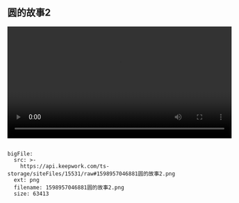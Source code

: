  ## 圆的故事2
 
  <video width="100%" controls controlslist="nodownload nofullscreen noremoteplayback" disablePictureInPicture>
  <source src="https://api.keepwork.com/ts-storage/siteFiles/15532/raw" type="video/mp4" />
  你的浏览器不支持播放
</video>
 
 
```@BigFile

bigFile:
  src: >-
    https://api.keepwork.com/ts-storage/siteFiles/15531/raw#1598957046881圆的故事2.png
  ext: png
  filename: 1598957046881圆的故事2.png
  size: 63413
          
```